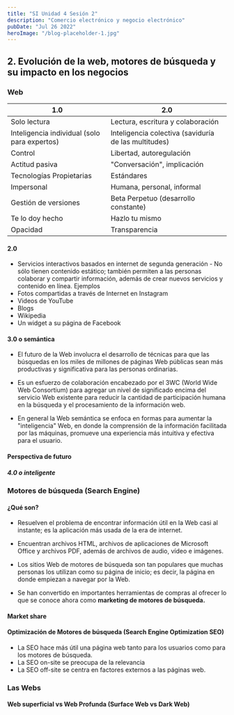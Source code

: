 ```yaml
---
title: "SI Unidad 4 Sesión 2"
description: "Comercio electrónico y negocio electrónico"
pubDate: "Jul 26 2022"
heroImage: "/blog-placeholder-1.jpg"
---
```


## 2. Evolución de la web, motores de búsqueda y su impacto en los negocios

### Web

| 1.0                                          | 2.0                                                  |
| -------------------------------------------- | ---------------------------------------------------- |
| Solo lectura                                 | Lectura, escritura y colaboración                    |
| Inteligencia individual (solo para expertos) | Inteligencia colectiva (saviduría de las multitudes) |
| Control                                      | Libertad, autoregulación                             |
| Actitud pasiva                               | "Conversación", implicación                          |
| Tecnologías Propietarias                     | Estándares                                           |
| Impersonal                                   | Humana, personal, informal                           |
| Gestión de versiones                         | Beta Perpetuo (desarrollo constante)                 |
| Te lo doy hecho                              | Hazlo tu mismo                                       |
| Opacidad                                     | Transparencia                                        |

#### 2.0

- Servicios interactivos basados en internet de segunda generación - No sólo tienen contenido estático; también permiten a las personas colaborar y compartir información, además de crear nuevos servicios y contenido en línea.
  Ejemplos
- Fotos compartidas a través de Internet en Instagram
- Videos de YouTube
- Blogs
- Wikipedia
- Un widget a su página de Facebook

#### 3.0 o semántica

- El futuro de la Web involucra el desarrollo de técnicas para que las búsquedas en los miles de millones de páginas Web públicas sean más productivas y significativa para las personas ordinarias.

- Es un esfuerzo de colaboración encabezado por el 3WC (World Wide Web Consortium) para agregar un nivel de significado encima del servicio Web existente para reducir la cantidad de participación humana en la búsqueda y el procesamiento de la información web.

- En general la Web semántica se enfoca en formas para aumentar la "inteligencia" Web, en donde la comprensión de la información facilitada por las máquinas, promueve una experiencia más intuitiva y efectiva para el usuario.

#### Perspectiva de futuro

##### 4.0 o inteligente

### Motores de búsqueda (Search Engine)

#### ¿Qué son?

- Resuelven el problema de encontrar información útil en la Web casi al instante; es la aplicación más usada de la era de internet.

- Encuentran archivos HTML, archivos de aplicaciones de Microsoft Office y archivos PDF, además de archivos de audio, vídeo e imágenes.

- Los sitios Web de motores de búsqueda son tan populares que muchas personas los utilizan como su página de inicio; es decir, la página en donde empiezan a navegar por la Web.
- Se han convertido en importantes herramientas de compras al ofrecer lo que se conoce ahora como **marketing de motores de búsqueda.**

#### Market share

#### Optimización de Motores de búsqueda (Search Engine Optimization SEO)

- La SEO hace más útil una página web tanto para los usuarios como para los motores de búsqueda.
- La SEO on-site se preocupa de la relevancia
- La SEO off-site se centra en factores externos a las páginas web.

### Las Webs

#### Web superficial vs Web Profunda (Surface Web vs Dark Web)
